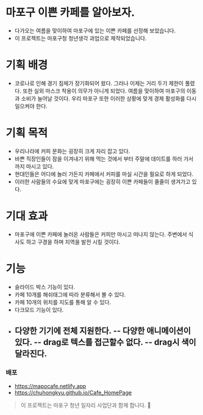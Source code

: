 # 마포구 이쁜 카페를 알아보자.

- 다가오는 여름을 맞이하여 마포구에 있는 이쁜 카페를 선정해 보았습니다.
- 이 프로젝트는 마포구청 청년생각 과업으로 제작되었습니다.

# 기획 배경

- 코로나로 인해 경기 침체가 장기화되어 왔다.
  그러나 이제는 거리 두기 제한이 풀렸다. 또한 실외 마스크 착용이 의무가 아니게 되었다.
  여름을 맞이하여 마포구의 이동과 소비가 늘어날 것이다. 우리 마포구 또한 이러한 상황에 맞게 경제 활성화를 다시 일으켜야 한다.

# 기획 목적

- 우리나라에 커피 문화는 굉장히 크게 자리 잡고 있다.
- 바쁜 직장인들이 잠을 이겨내기 위해 먹는 것에서 부터 주말에 데이트를 하러 가서 까지 마시고 있다.
- 현대인들은 어디에 놀러 가든지 카페에서 커피를 마실 시간을 필요로 하게 되었다.
- 이러한 사람들의 수요에 맞게 마포구에는 굉장히 이쁜 카페들이 줄줄이 생겨가고 있다.

# 기대 효과

- 마포구에 이쁜 카페에 놀러온 사람들은 커피만 마시고 떠나지 않는다. 주변에서 식사도 하고 구경을 하며 지역을 발전 시킬 것이다.

# 기능

- 슬라이드 박스 기능이 있다.
- 카페 10개를 해쉬태그에 따라 분류해서 볼 수 있다.
- 카페 10개의 위치를 지도를 통해 알 수 있다.
- 다크모드 기능이 있다.
- 다양한 기기에 전체 지원한다.
  -- 다양한 애니메이션이 있다.
  -- drag로 텍스를 접근할수 없다.
  -- drag시 색이 달라진다.
  --

### 배포

- https://mapocafe.netlify.app
- https://chuhongkyu.github.io/Cafe_HomePage

> 이 프로젝트는 마포구 청년 일자리 사업단과 함께 합니다. 📮
